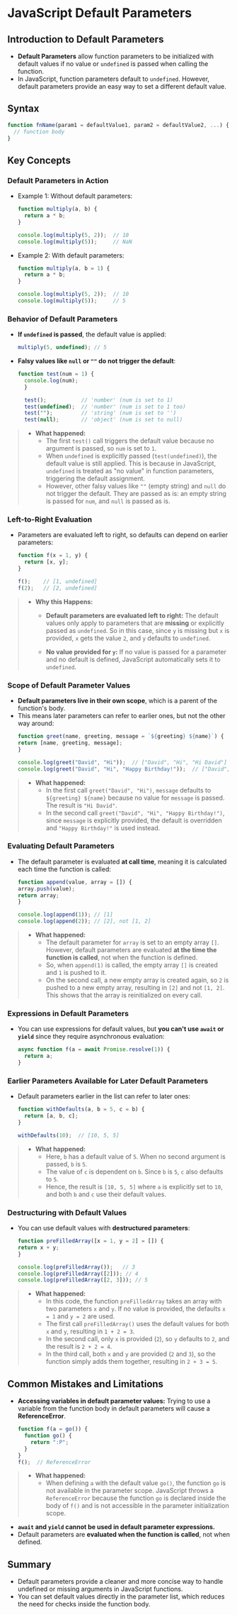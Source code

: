 # JavaScript Default Parameters

## Introduction to Default Parameters
- **Default Parameters** allow function parameters to be initialized with default values if no value or `undefined` is passed when calling the function.
- In JavaScript, function parameters default to `undefined`. However, default parameters provide an easy way to set a different default value.

## Syntax

```js
function fnName(param1 = defaultValue1, param2 = defaultValue2, ...) {
  // function body
}
```

## Key Concepts

### Default Parameters in Action

- Example 1: Without default parameters:
  ```js
  function multiply(a, b) {
    return a * b;
  }

  console.log(multiply(5, 2));  // 10
  console.log(multiply(5));     // NaN
  ```

- Example 2: With default parameters:
  ```js
  function multiply(a, b = 1) {
    return a * b;
  }

  console.log(multiply(5, 2));  // 10
  console.log(multiply(5));     // 5
  ```

### Behavior of Default Parameters
- **If `undefined` is passed**, the default value is applied:
  ```js
  multiply(5, undefined); // 5
  ```
- **Falsy values like `null` or `""` do not trigger the default**:
  ```js
  function test(num = 1) {
    console.log(num);
    }

    test();           // 'number' (num is set to 1)
    test(undefined);  // 'number' (num is set to 1 too)
    test("");         // 'string' (num is set to '')
    test(null);       // 'object' (num is set to null)
  ```

> - **What happened:**
>   - The first `test()` call triggers the default value because no argument is passed, so `num` is set to `1`.
>   - When `undefined` is explicitly passed (`test(undefined)`), the default value is still applied. This is because in JavaScript, `undefined` is treated as "no value" in function parameters, triggering the default assignment.
>   - However, other falsy values like `""` (empty string) and `null` do not trigger the default. They are passed as is: an empty string is passed for `num`, and `null` is passed as is.

### Left-to-Right Evaluation
- Parameters are evaluated left to right, so defaults can depend on earlier parameters:
  ```js
  function f(x = 1, y) {
    return [x, y];
  }

  f();    // [1, undefined]
  f(2);   // [2, undefined]
  ```

> - **Why this Happens:**
>     - **Default parameters are evaluated left to right:** The default values only apply to parameters that are **missing** or explicitly passed as `undefined`. So in this case, since `y` is missing but `x` is provided, `x` gets the value `2`, and `y` defaults to `undefined`.
>     
>     - **No value provided for `y`:** If no value is passed for a parameter and no default is defined, JavaScript automatically sets it to `undefined`. 

### Scope of Default Parameter Values
- **Default parameters live in their own scope**, which is a parent of the function's body.
- This means later parameters can refer to earlier ones, but not the other way around:
    ```js
    function greet(name, greeting, message = `${greeting} ${name}`) {
    return [name, greeting, message];
    }

    console.log(greet("David", "Hi"));  // ["David", "Hi", "Hi David"]
    console.log(greet("David", "Hi", "Happy Birthday!"));  // ["David", "Hi", "Happy Birthday!"]
    ```

> - **What happened:**
>   - In the first call `greet("David", "Hi")`, `message` defaults to `${greeting} ${name}` because no value for `message` is passed. The result is `"Hi David"`.
>   - In the second call `greet("David", "Hi", "Happy Birthday!")`, since `message` is explicitly provided, the default is overridden and `"Happy Birthday!"` is used instead.

### Evaluating Default Parameters
- The default parameter is evaluated **at call time**, meaning it is calculated each time the function is called:
    ```js
    function append(value, array = []) {
    array.push(value);
    return array;
    }

    console.log(append(1)); // [1]
    console.log(append(2)); // [2], not [1, 2]
    ```

> - **What happened:**
>   - The default parameter for `array` is set to an empty array `[]`. However, default parameters are evaluated **at the time the function is called**, not when the function is defined. 
>   - So, when `append(1)` is called, the empty array `[]` is created and `1` is pushed to it.
>   - On the second call, a new empty array is created again, so `2` is pushed to a new empty array, resulting in `[2]` and not `[1, 2]`. This shows that the array is reinitialized on every call.

### Expressions in Default Parameters
- You can use expressions for default values, but **you can't use `await` or `yield`** since they require asynchronous evaluation:
  ```js
  async function f(a = await Promise.resolve(1)) {
    return a;
  }
  ```

### Earlier Parameters Available for Later Default Parameters
- Default parameters earlier in the list can refer to later ones:
  ```js
  function withDefaults(a, b = 5, c = b) {
    return [a, b, c];
  }

  withDefaults(10);  // [10, 5, 5]
  ```
> - **What happened:**
>   - Here, `b` has a default value of `5`. When no second argument is passed, `b` is `5`.
>   - The value of `c` is dependent on `b`. Since `b` is `5`, `c` also defaults to `5`.
>   - Hence, the result is `[10, 5, 5]` where `a` is explicitly set to `10`, and both `b` and `c` use their default values.

### Destructuring with Default Values
- You can use default values with **destructured parameters**:
    ```js
    function preFilledArray([x = 1, y = 2] = []) {
    return x + y;
    }

    console.log(preFilledArray());   // 3
    console.log(preFilledArray([2])); // 4
    console.log(preFilledArray([2, 3])); // 5
    ```

> - **What happened:**
>   - In this code, the function `preFilledArray` takes an array with two parameters `x` and `y`. If no value is provided, the defaults `x = 1` and `y = 2` are used.
>   - The first call `preFilledArray()` uses the default values for both `x` and `y`, resulting in `1 + 2 = 3`.
>   - In the second call, only `x` is provided (`2`), so `y` defaults to `2`, and the result is `2 + 2 = 4`.
>   - In the third call, both `x` and `y` are provided (`2` and `3`), so the function simply adds them together, resulting in `2 + 3 = 5`.

## Common Mistakes and Limitations
- **Accessing variables in default parameter values:** Trying to use a variable from the function body in default parameters will cause a **ReferenceError**.
  ```js
  function f(a = go()) {
    function go() {
      return ":P";
    }
  }
  f();  // ReferenceError
  ```
> - **What happened:**
>   - When defining `a` with the default value `go()`, the function `go` is not available in the parameter scope. JavaScript throws a `ReferenceError` because the function `go` is declared inside the body of `f()` and is not accessible in the parameter initialization scope.

- **`await` and `yield` cannot be used in default parameter expressions.**
- Default parameters are **evaluated when the function is called**, not when defined.

## Summary
- Default parameters provide a cleaner and more concise way to handle undefined or missing arguments in JavaScript functions.
- You can set default values directly in the parameter list, which reduces the need for checks inside the function body.

